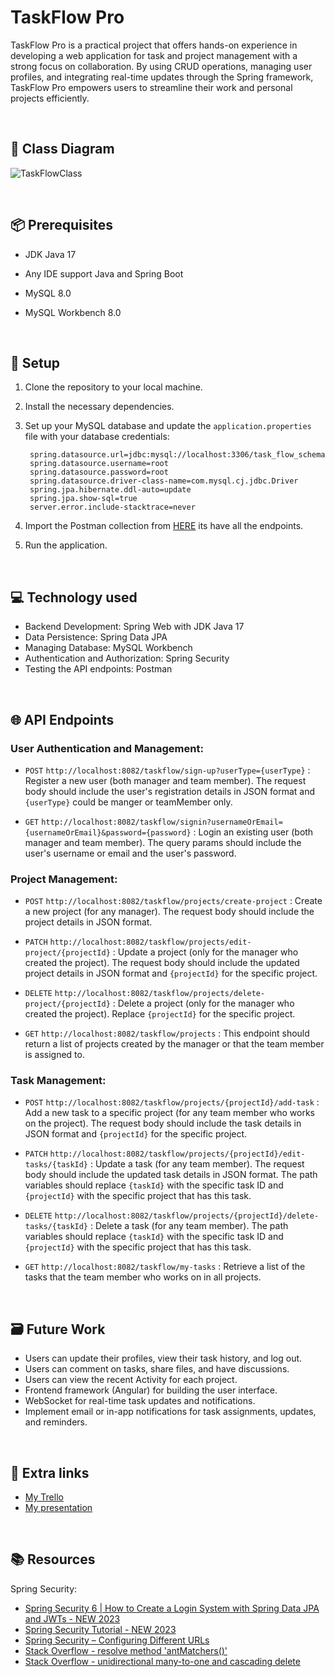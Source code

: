 # TaskFlow Pro
TaskFlow Pro is a practical project that offers hands-on experience in developing a web application for task and project management with a strong focus on collaboration. By using CRUD operations, managing user profiles, and integrating real-time updates through the Spring framework, TaskFlow Pro empowers users to streamline their work and personal projects efficiently.

<br>

## 📝 Class Diagram
![TaskFlowClass](https://github.com/randH7/TaskFlow/assets/107724456/1bd15627-7ccb-414e-a227-11c460f7ced1)

<br>

## 📦 Prerequisites
- JDK Java 17 
- Any IDE support Java and Spring Boot
- MySQL 8.0
- MySQL Workbench 8.0

  <br>
  
## 🔧 Setup
1. Clone the repository to your local machine.
2. Install the necessary dependencies.  
3. Set up your MySQL database and update the `application.properties` file with your database credentials:
   
   ```
    spring.datasource.url=jdbc:mysql://localhost:3306/task_flow_schema
    spring.datasource.username=root
    spring.datasource.password=root
    spring.datasource.driver-class-name=com.mysql.cj.jdbc.Driver
    spring.jpa.hibernate.ddl-auto=update
    spring.jpa.show-sql=true
    server.error.include-stacktrace=never
   ```
4. Import the Postman collection from [HERE](https://restless-desert-450152.postman.co/workspace/Team-Workspace~520315af-b391-468e-8ef1-10c57a0ce45b/collection/26776231-ee28c9ce-85a9-454f-b7dd-96ab438c65c9?action=share&creator=26776231) its have all the endpoints.
5. Run the application.

<br> 

## 💻 Technology used
- Backend Development: Spring Web with JDK Java 17
- Data Persistence: Spring Data JPA
- Managing Database: MySQL Workbench
- Authentication and Authorization: Spring Security
- Testing the API endpoints: Postman

<br>

## 🌐 API Endpoints

### User Authentication and Management:
- `POST` `http://localhost:8082/taskflow/sign-up?userType={userType}` : Register a new user (both manager and team member). The request body should include the user's registration details in JSON format and `{userType}` could be manger or teamMember only.

- `GET` `http://localhost:8082/taskflow/signin?usernameOrEmail={usernameOrEmail}&password={password}` : Login an existing user (both manager and team member). The query params should include the user's username or email and the user's password.

  
### Project Management:
- `POST` `http://localhost:8082/taskflow/projects/create-project` : Create a new project (for any manager). The request body should include the project details in JSON format.
  
- `PATCH` `http://localhost:8082/taskflow/projects/edit-project/{projectId}` : Update a project (only for the manager who created the project). The request body should include the updated project details in JSON format and `{projectId}` for the specific project.
  
- `DELETE` `http://localhost:8082/taskflow/projects/delete-project/{projectId}` : Delete a project (only for the manager who created the project). Replace `{projectId}` for the specific project.
  
- `GET` `http://localhost:8082/taskflow/projects` : This endpoint should return a list of projects created by the manager or that the team member is assigned to.


### Task Management:
- `POST` `http://localhost:8082/taskflow/projects/{projectId}/add-task` : Add a new task to a specific project (for any team member who works on the project). The request body should include the task details in JSON format and `{projectId}` for the specific project.
  
- `PATCH` `http://localhost:8082/taskflow/projects/{projectId}/edit-tasks/{taskId}` : Update a task (for any team member). The request body should include the updated task details in JSON format. The path variables should replace `{taskId}` with the specific task ID and `{projectId}` with the specific project that has this task. 

- `DELETE` `http://localhost:8082/taskflow/projects/{projectId}/delete-tasks/{taskId}` : Delete a task (for any team member). The path variables should replace `{taskId}` with the specific task ID and `{projectId}` with the specific project that has this task.
  
- `GET` `http://localhost:8082/taskflow/my-tasks` : Retrieve a list of the tasks that the team member who works on in all projects.

<br>

## 🗃️ Future Work
- Users can update their profiles, view their task history, and log out.
- Users can comment on tasks, share files, and have discussions.
- Users can view the recent Activity for each project.
- Frontend framework (Angular) for building the user interface.
- WebSocket for real-time task updates and notifications.
- Implement email or in-app notifications for task assignments, updates, and reminders.

<br>

## 🔗 Extra links
- [My Trello](https://trello.com/invite/b/tBnAEQNb/ATTI7d2d50d1771e2b1b9eb9f3e6f867bfbcA4259FB3/taskflow)
- [My presentation](https://www.canva.com/design/DAFyVn0L2aU/UFnpNoBAmP4_N0LAnmyuBQ/edit?utm_content=DAFyVn0L2aU&utm_campaign=designshare&utm_medium=link2&utm_source=sharebutton)

<br>

## 📚 Resources
Spring Security:
- [Spring Security 6 | How to Create a Login System with Spring Data JPA and JWTs - NEW 2023](]https://youtu.be/TeBt0Ike_Tk?si=nEiw7xYIbIqYcijW)
- [Spring Security Tutorial - NEW 2023](https://youtu.be/b9O9NI-RJ3o?si=EynGsrSMx6fFay0e)
- [Spring Security – Configuring Different URLs](https://www.baeldung.com/spring-security-configuring-urls)
- [Stack Overflow - resolve method 'antMatchers()'](https://stackoverflow.com/questions/74753700/cannot-resolve-method-antmatchers-in-authorizationmanagerrequestmatcherregis)
- [Stack Overflow - unidirectional many-to-one and cascading delete](https://stackoverflow.com/questions/7197181/jpa-unidirectional-many-to-one-and-cascading-delete)
